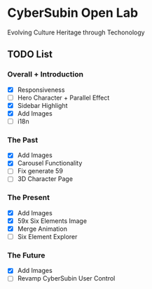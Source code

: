 # CyberSubin Open Lab

Evolving Culture Heritage through Techonology

## TODO List

### Overall + Introduction

- [x] Responsiveness
- [ ] Hero Character + Parallel Effect
- [x] Sidebar Highlight
- [x] Add Images
- [ ] i18n

### The Past

- [x] Add Images
- [x] Carousel Functionality
- [ ] Fix generate 59
- [ ] 3D Character Page

### The Present

- [x] Add Images
- [x] 59x Six Elements Image
- [x] Merge Animation
- [ ] Six Element Explorer

### The Future

- [x] Add Images
- [ ] Revamp CyberSubin User Control

